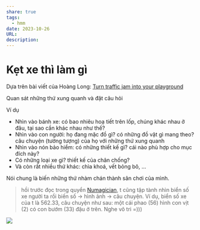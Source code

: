 ```yaml
---
share: true
tags:
  - hmm
date: 2023-10-26
URL: 
description: 
---
```


# Kẹt xe thì làm gì

Dựa trên bài viết của Hoàng Long: [Turn traffic jam into your playground](https://www.facebook.com/longhoangbui2/posts/pfbid0zikZrpqRWVf25fHBJ3tNHu7h4yeuJqL3LNY8shvbyYi1tHKCAsNqrnR2Z8J1XhpRl)

Quan sát những thứ xung quanh và đặt câu hỏi

Ví dụ

- Nhìn vào bánh xe: có bao nhiêu hoạ tiết trên lốp, chúng khác nhau ở đâu, tại sao cần khác nhau như thế?
- Nhìn vào con người: họ đang mặc đồ gì? có những đồ vật gì mang theo? câu chuyện (tưởng tượng) của họ với những thứ xung quanh
- Nhìn vào nón bảo hiểm: có những thiết kế gì? cái nào phù hợp cho mục đích này?
- Có những loại xe gì? thiết kế của chân chống?
- Và còn rất nhiều thứ khác: chìa khoá, vết bỏng bô, ...

Nói chung là biến những thứ nhàm chán thành sân chơi của mình.


> hồi trước đọc trong quyển [Numagician](./Numagician%20I%20-%20Nh%E1%BB%AFng%20Con%20S%E1%BB%91%20%E1%BA%A2o%20Thu%E1%BA%ADt.md), t cũng tập tành nhìn biển số xe người ta rồi biến số -> hình ảnh -> câu chuyện. Ví dụ, biển số xe của t là 562.33, câu chuyện như sau: một cái phao (56) hình con vịt (2) có con bướm (33) đậu ở trên. Nghe vô tri =)))


![](https://i.imgur.com/zqaE0wF.png)

